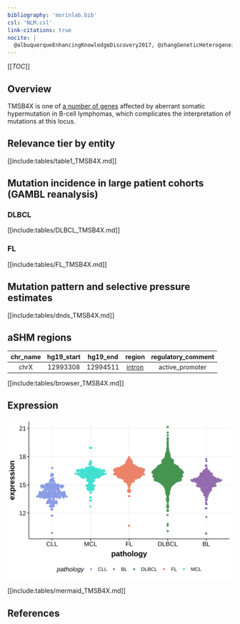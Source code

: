 ```yaml
---
bibliography: 'morinlab.bib'
csl: 'NLM.csl'
link-citations: true
nocite: |
  @albuquerqueEnhancingKnowledgeDiscovery2017, @zhangGeneticHeterogeneityDiffuse2013, 
---
```

[[_TOC_]]

## Overview
TMSB4X is one of [a number of genes](https://github.com/morinlab/LLMPP/wiki/ashm) affected by aberrant somatic hypermutation in B-cell lymphomas, which complicates the interpretation of mutations at this locus.



## Relevance tier by entity

[[include:tables/table1_TMSB4X.md]]

## Mutation incidence in large patient cohorts (GAMBL reanalysis)

### DLBCL
[[include:tables/DLBCL_TMSB4X.md]]

### FL
[[include:tables/FL_TMSB4X.md]]

## Mutation pattern and selective pressure estimates

[[include:tables/dnds_TMSB4X.md]]

## aSHM regions

|chr_name|hg19_start|hg19_end|region                                                                                      |regulatory_comment|
|:--------:|:----------:|:--------:|:--------------------------------------------------------------------------------------------:|:------------------:|
|chrX    |12993308  |12994511|[intron](https://genome.ucsc.edu/s/rdmorin/GAMBL%20hg19?position=chrX%3A12993308%2D12994511)|active_promoter   |



[[include:tables/browser_TMSB4X.md]]

## Expression
![](images/gene_expression/TMSB4X_by_pathology.svg)
<!-- ORIGIN: albuquerqueEnhancingKnowledgeDiscovery2017a -->
<!-- DLBCL: albuquerqueEnhancingKnowledgeDiscovery2017a -->

[[include:tables/mermaid_TMSB4X.md]]

## References

